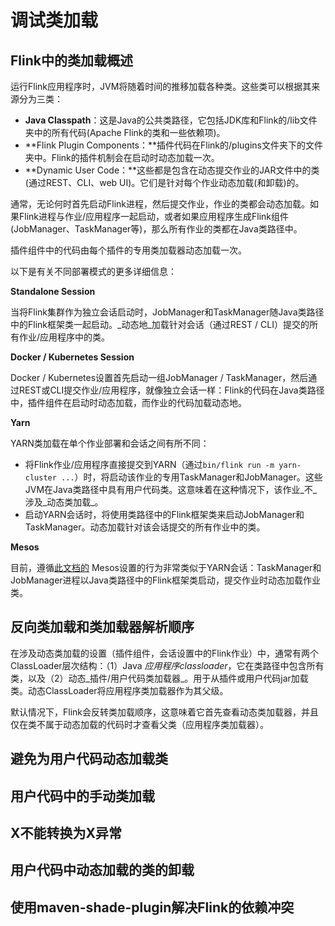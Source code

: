 # 调试类加载

## Flink中的类加载概述

运行Flink应用程序时，JVM将随着时间的推移加载各种类。这些类可以根据其来源分为三类：

*  **Java Classpath**：这是Java的公共类路径，它包括JDK库和Flink的/lib文件夹中的所有代码\(Apache Flink的类和一些依赖项\)。
*  **Flink Plugin Components：**插件代码在Flink的/plugins文件夹下的文件夹中。Flink的插件机制会在启动时动态加载一次。
*  **Dynamic User Code：**这些都是包含在动态提交作业的JAR文件中的类\(通过REST、CLI、web UI\)。它们是针对每个作业动态加载\(和卸载\)的。

通常，无论何时首先启动Flink进程，然后提交作业，作业的类都会动态加载。如果Flink进程与作业/应用程序一起启动，或者如果应用程序生成Flink组件\(JobManager、TaskManager等\)，那么所有作业的类都在Java类路径中。

插件组件中的代码由每个插件的专用类加载器动态加载一次。

以下是有关不同部署模式的更多详细信息：

**Standalone Session**

 当将Flink集群作为独立会话启动时，JobManager和TaskManager随Java类路径中的Flink框架类一起启动。_动态地_加载针对会话（通过REST / CLI）提交的所有作业/应用程序中的类。

 **Docker / Kubernetes Session**

Docker / Kubernetes设置首先启动一组JobManager / TaskManager，然后通过REST或CLI提交作业/应用程序，就像独立会话一样：Flink的代码在Java类路径中，插件组件在启动时动态加载，而作业的代码加载动态地。

**Yarn**

YARN类加载在单个作业部署和会话之间有所不同：

* 将Flink作业/应用程序直接提交到YARN（通过`bin/flink run -m yarn-cluster ...`）时，将启动该作业的专用TaskManager和JobManager。这些JVM在Java类路径中具有用户代码类。这意味着在这种情况下，该作业_不_涉及_动态类加载_。
* 启动YARN会话时，将使用类路径中的Flink框架类来启动JobManager和TaskManager。动态加载针对该会话提交的所有作业中的类。

**Mesos**

 目前，遵循[此文档的](https://ci.apache.org/projects/flink/flink-docs-release-1.10/ops/deployment/mesos.html) Mesos设置的行为非常类似于YARN会话：TaskManager和JobManager进程以Java类路径中的Flink框架类启动，提交作业时动态加载作业类。

## 反向类加载和类加载器解析顺序

在涉及动态类加载的设置（插件组件，会话设置中的Flink作业）中，通常有两个ClassLoader层次结构：（1）Java _应用程序classloader_，它在类路径中包含所有类，以及（2）动态_插件/用户代码类加载器_。用于从插件或用户代码jar加载类。动态ClassLoader将应用程序类加载器作为其父级。

默认情况下，Flink会反转类加载顺序，这意味着它首先查看动态类加载器，并且仅在类不属于动态加载的代码时才查看父类（应用程序类加载器）。

## 避免为用户代码动态加载类

## 用户代码中的手动类加载

## X不能转换为X异常

## 用户代码中动态加载的类的卸载

## 使用maven-shade-plugin解决Flink的依赖冲突

